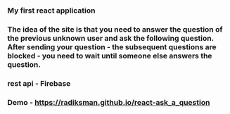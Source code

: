 ### My first react application
### The idea of the site is that you need to answer the question of the previous unknown user and ask the following question. After sending your question - the subsequent questions are blocked - you need to wait until someone else answers the question.
### rest api - Firebase
### Demo - https://radiksman.github.io/react-ask_a_question
